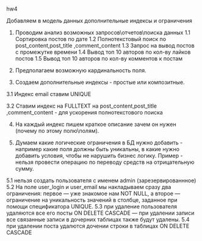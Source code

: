 hw4

Добавляем в модель данных дополнительные индексы и ограничения
1. Проводим анализ возможных запросов\отчетов\поиска данных
1.1 Сортировка постов по дате 
1.2 Полнотекстовый поиск по post_content,post_title ,comment_content
1.3 Запрос на вывод постов с промежутке времени 
1.4 Вывод топ 10 авторов по кол-ву лайков постов
1.5 Вывод топ 10 авторов по кол-ву комментов к постам

2. Предполагаем возможную кардинальность поля. 

3. Создаем дополнительные индексы - простые или композитные. 

3.1 Индекс email ставим UNIQUE

3.2 Ставим индекс на FULLTEXT на post_content,post_title ,comment_content - для ускорения полнотекстового поиска

4. На каждый индекс пишем краткое описание зачем он нужен (почему по этому полю\полям).

5. Думаем какие логические ограничения в БД нужно добавить - например какие поля должны быть уникальны, в какие нужно добавить условия, чтобы не нарушить бизнес логику. Пример - нельзя провести операцию по переводу средств на отрицательную сумму. 

5.1 нельзя создать пользователя с именем admin (зарезервированнное)
5.2 На поле user_login и user_email мы накладываем сразу два ограничения: первое — уже знакомое нам NOT NULL, а второе — ограничение на уникальность значений в столбце, заданное при помощи спецификатора UNIQUE.
5.3 при удаление пользователя удаляются все его посты ON DELETE CASCADE — при удалении записи все связанные записи в дочерних таблицах также будут удалены.
5.4 при удалении поста удалются дочении строки в таблицах ON DELETE CASCADE 
